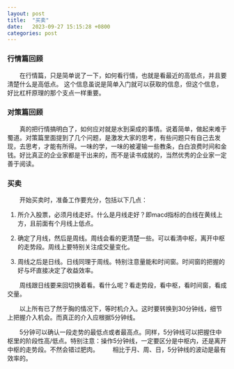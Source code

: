 ```yaml
---
layout: post
title:  "买卖"
date:   2023-09-27 15:15:28 +0800
categories: post
---
```


### 行情篇回顾

&#8195;&#8195;在行情篇，只是简单说了一下，如何看行情，也就是看最近的高低点，并且要清楚什么是高低点。 这个信息虽说是简单入门就可以获取的信息，但这个信息，好比杠杆原理的那个支点一样重要。

### 对策篇回顾

&#8195;&#8195;真的把行情搞明白了，如何应对就是水到渠成的事情。说着简单，做起来难于蜀道。对策篇里面提到了几个问题，是激发大家的思考，有些问题只有自己去发现，去思考，才能有所得。一味的学，一味的被灌输一些教条，白白浪费时间和金钱。好比真正的企业家都是干出来的，而不是读书成就的，当然优秀的企业家一定善于阅读。

### 买卖

&#8195;&#8195;开始买卖时，准备工作要充分，包括以下几点：

1. 所介入股票，必须月线走好。什么是月线走好？即macd指标的白线在黄线上方，且前面有个月线上低点。

2. 确定了月线，然后是周线。周线会看的更清楚一些。可以看清中枢，离开中枢的走势段。周线上要特别关注成交量变化。

3. 周线之后是日线。日线同理于周线。特别注意量能和时间窗。时间窗的把握的好与坏直接决定了收益效率。

&#8195;&#8195;周线跟日线要来回切换着看。看什么呢？看走势段，看中枢，看时间窗，看成交量。

&#8195;&#8195;以上所有已了然于胸的情况下，等时机介入。这时要转换到30分钟线，细节上把握介入机会。而真正的介入应根据5分钟线。

&#8195;&#8195;5分钟可以确认一段走势的最低点或者最高点。同样，5分钟线可以把握住中枢里的阶段性高/低点。特别注意：操作5分钟线，一定要区分是中枢内，还是离开中枢的走势段。不然会错过肥肉。
&#8195;&#8195;相比于月、周、日，5分钟线的波动是最有效率的。
